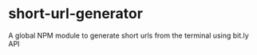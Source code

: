 # short-url-generator
A global NPM module to generate short urls from the terminal using bit.ly API
